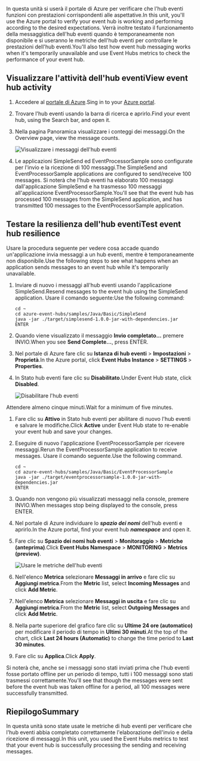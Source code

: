 <span data-ttu-id="66769-101">In questa unità si userà il portale di Azure per verificare che l'hub eventi funzioni con prestazioni corrispondenti alle aspettative.</span><span class="sxs-lookup"><span data-stu-id="66769-101">In this unit, you'll use the Azure portal to verify your event hub is working and performing according to the desired expectations.</span></span> <span data-ttu-id="66769-102">Verrà inoltre testato il funzionamento della messaggistica dell'hub eventi quando è temporaneamente non disponibile e si useranno le metriche dell'hub eventi per controllare le prestazioni dell'hub eventi.</span><span class="sxs-lookup"><span data-stu-id="66769-102">You'll also test how event hub messaging works when it's temporarily unavailable and use Event Hubs metrics to check the performance of your event hub.</span></span>

## <a name="view-event-hub-activity"></a><span data-ttu-id="66769-103">Visualizzare l'attività dell'hub eventi</span><span class="sxs-lookup"><span data-stu-id="66769-103">View event hub activity</span></span>

1. <span data-ttu-id="66769-104">Accedere al [portale di Azure](https://portal.azure.com?azure-portal=true).</span><span class="sxs-lookup"><span data-stu-id="66769-104">Sing in to your [Azure portal](https://portal.azure.com?azure-portal=true).</span></span>

1. <span data-ttu-id="66769-105">Trovare l'hub eventi usando la barra di ricerca e aprirlo.</span><span class="sxs-lookup"><span data-stu-id="66769-105">Find your event hub, using the Search bar, and open it.</span></span>

1. <span data-ttu-id="66769-106">Nella pagina Panoramica visualizzare i conteggi dei messaggi.</span><span class="sxs-lookup"><span data-stu-id="66769-106">On the Overview page, view the message counts.</span></span>

    ![Visualizzare i messaggi dell'hub eventi](../media-draft/6-view-messages.png)

1. <span data-ttu-id="66769-108">Le applicazioni SimpleSend ed EventProcessorSample sono configurate per l'invio e la ricezione di 100 messaggi.</span><span class="sxs-lookup"><span data-stu-id="66769-108">The SimpleSend and EventProcessorSample applications are configured to send/receive 100 messages.</span></span> <span data-ttu-id="66769-109">Si noterà che l'hub eventi ha elaborato 100 messaggi dall'applicazione SimpleSend e ha trasmesso 100 messaggi all'applicazione EventProcessorSample.</span><span class="sxs-lookup"><span data-stu-id="66769-109">You'll see that the event hub has processed 100 messages from the SimpleSend application, and has transmitted 100 messages to the EventProcessorSample application.</span></span>

## <a name="test-event-hub-resilience"></a><span data-ttu-id="66769-110">Testare la resilienza dell'hub eventi</span><span class="sxs-lookup"><span data-stu-id="66769-110">Test event hub resilience</span></span>

<span data-ttu-id="66769-111">Usare la procedura seguente per vedere cosa accade quando un'applicazione invia messaggi a un hub eventi, mentre è temporaneamente non disponibile.</span><span class="sxs-lookup"><span data-stu-id="66769-111">Use the following steps to see what happens when an application sends messages to an event hub while it's temporarily unavailable.</span></span>

1. <span data-ttu-id="66769-112">Inviare di nuovo i messaggi all'hub eventi usando l'applicazione SimpleSend.</span><span class="sxs-lookup"><span data-stu-id="66769-112">Resend messages to the event hub using the SimpleSend application.</span></span> <span data-ttu-id="66769-113">Usare il comando seguente:</span><span class="sxs-lookup"><span data-stu-id="66769-113">Use the following command:</span></span>

    ```azurecli
    cd ~
    cd azure-event-hubs/samples/Java/Basic/SimpleSend
    java -jar ./target/simplesend-1.0.0-jar-with-dependencies.jar
    ENTER
    ```

1. <span data-ttu-id="66769-114">Quando viene visualizzato il messaggio **Invio completato...** premere INVIO.</span><span class="sxs-lookup"><span data-stu-id="66769-114">When you see **Send Complete...**, press ENTER.</span></span>

1. <span data-ttu-id="66769-115">Nel portale di Azure fare clic su **Istanza di hub eventi** > **Impostazioni** > **Proprietà**.</span><span class="sxs-lookup"><span data-stu-id="66769-115">In the Azure portal, click **Event Hubs Instance** > **SETTINGS** > **Properties**.</span></span>

1. <span data-ttu-id="66769-116">In Stato hub eventi fare clic su **Disabilitato**.</span><span class="sxs-lookup"><span data-stu-id="66769-116">Under Event Hub state, click **Disabled**.</span></span>

    ![Disabilitare l'hub eventi](../media-draft/7-disable-event-hub.png)

<span data-ttu-id="66769-118">Attendere almeno cinque minuti.</span><span class="sxs-lookup"><span data-stu-id="66769-118">Wait for a minimum of five minutes.</span></span>

1. <span data-ttu-id="66769-119">Fare clic su **Attivo** in Stato hub eventi per abilitare di nuovo l'hub eventi e salvare le modifiche.</span><span class="sxs-lookup"><span data-stu-id="66769-119">Click **Active** under Event Hub state to re-enable your event hub and save your changes.</span></span>

1. <span data-ttu-id="66769-120">Eseguire di nuovo l'applicazione EventProcessorSample per ricevere messaggi.</span><span class="sxs-lookup"><span data-stu-id="66769-120">Rerun the EventProcessorSample application to receive messages.</span></span> <span data-ttu-id="66769-121">Usare il comando seguente.</span><span class="sxs-lookup"><span data-stu-id="66769-121">Use the following command.</span></span>

    ```azurecli
    cd ~
    cd azure-event-hubs/samples/Java/Basic/EventProcessorSample
    java -jar ./target/eventprocessorsample-1.0.0-jar-with-dependencies.jar
    ENTER
    ```

1. <span data-ttu-id="66769-122">Quando non vengono più visualizzati messaggi nella console, premere INVIO.</span><span class="sxs-lookup"><span data-stu-id="66769-122">When messages stop being displayed to the console, press ENTER.</span></span>

1. <span data-ttu-id="66769-123">Nel portale di Azure individuare lo **_spazio dei nomi_** dell'hub eventi e aprirlo.</span><span class="sxs-lookup"><span data-stu-id="66769-123">In the Azure portal, find your event hub **_namespace_** and open it.</span></span> 

1. <span data-ttu-id="66769-124">Fare clic su **Spazio dei nomi hub eventi** > **Monitoraggio** > **Metriche (anteprima)**.</span><span class="sxs-lookup"><span data-stu-id="66769-124">Click **Event Hubs Namespace** > **MONITORING** > **Metrics (preview)**.</span></span>

    ![Usare le metriche dell'hub eventi](../media-draft/7-event-hub-metrics.png)

1. <span data-ttu-id="66769-126">Nell'elenco **Metrica** selezionare **Messaggi in arrivo** e fare clic su **Aggiungi metrica**.</span><span class="sxs-lookup"><span data-stu-id="66769-126">From the **Metric** list, select **Incoming Messages** and click **Add Metric**.</span></span>

1. <span data-ttu-id="66769-127">Nell'elenco **Metrica** selezionare **Messaggi in uscita** e fare clic su **Aggiungi metrica**.</span><span class="sxs-lookup"><span data-stu-id="66769-127">From the **Metric** list, select **Outgoing Messages** and click **Add Metric**.</span></span>

1. <span data-ttu-id="66769-128">Nella parte superiore del grafico fare clic su **Ultime 24 ore (automatico)** per modificare il periodo di tempo in **Ultimi 30 minuti**.</span><span class="sxs-lookup"><span data-stu-id="66769-128">At the top of the chart, click **Last 24 hours (Automatic)** to change the time period to **Last 30 minutes**.</span></span>

1. <span data-ttu-id="66769-129">Fare clic su **Applica**.</span><span class="sxs-lookup"><span data-stu-id="66769-129">Click **Apply**.</span></span>

<span data-ttu-id="66769-130">Si noterà che, anche se i messaggi sono stati inviati prima che l'hub eventi fosse portato offline per un periodo di tempo, tutti i 100 messaggi sono stati trasmessi correttamente.</span><span class="sxs-lookup"><span data-stu-id="66769-130">You'll see that though the messages were sent before the event hub was taken offline for a period, all 100 messages were successfully transmitted.</span></span>

## <a name="summary"></a><span data-ttu-id="66769-131">Riepilogo</span><span class="sxs-lookup"><span data-stu-id="66769-131">Summary</span></span>

<span data-ttu-id="66769-132">In questa unità sono state usate le metriche di hub eventi per verificare che l'hub eventi abbia completato correttamente l'elaborazione dell'invio e della ricezione di messaggi.</span><span class="sxs-lookup"><span data-stu-id="66769-132">In this unit, you used the Event Hubs metrics to test that your event hub is successfully processing the sending and receiving messages.</span></span>

